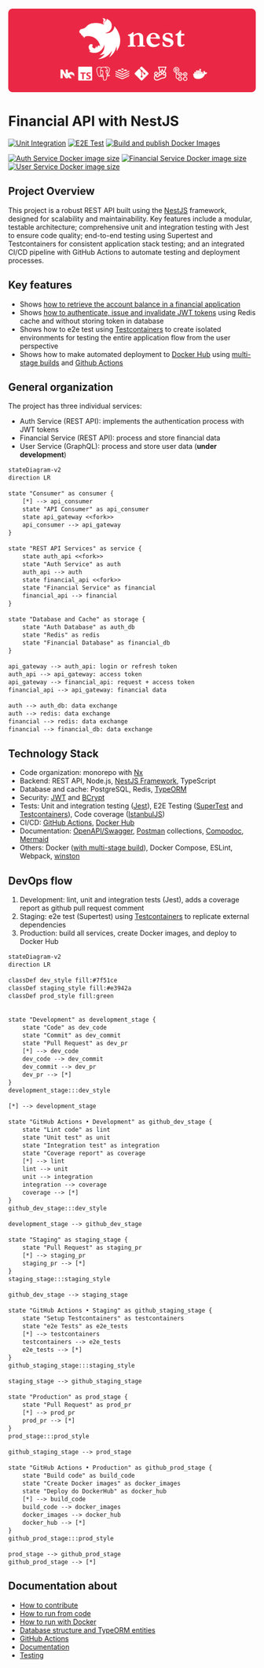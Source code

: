 ![POC NestJS](docs/markdown/images/poc-nestjs-bar//export/poc-nestjs-bar.png)

# Financial API with NestJS

[![Unit Integration](https://github.com/shimisnow/poc-nestjs/actions/workflows/lint-test.yml/badge.svg)](https://github.com/shimisnow/poc-nestjs/actions/workflows/lint-test.yml)
[![E2E Test](https://github.com/shimisnow/poc-nestjs/actions/workflows/e2e-test.yml/badge.svg)](https://github.com/shimisnow/poc-nestjs/actions/workflows/e2e-test.yml)
[![Build and publish Docker Images](https://github.com/shimisnow/poc-nestjs/actions/workflows/deploy.yml/badge.svg)](https://github.com/shimisnow/poc-nestjs/actions/workflows/deploy.yml)

[![Auth Service Docker image size](https://img.shields.io/docker/image-size/shimisnow/pocnestjs-auth-service/latest?logo=docker&label=Auth%20Service)](https://hub.docker.com/r/shimisnow/pocnestjs-auth-service)
[![Financial Service Docker image size](https://img.shields.io/docker/image-size/shimisnow/pocnestjs-financial-service/latest?logo=docker&label=Financial%20Service)](https://hub.docker.com/r/shimisnow/pocnestjs-financial-service)
[![User Service Docker image size](https://img.shields.io/docker/image-size/shimisnow/pocnestjs-user-service/latest?logo=docker&label=User%20Service)](https://hub.docker.com/r/shimisnow/pocnestjs-user-service)

## Project Overview

This project is a robust REST API built using the [NestJS](https://docs.nestjs.com/) framework, designed for scalability and maintainability. Key features include a modular, testable architecture; comprehensive unit and integration testing with Jest to ensure code quality; end-to-end testing using Supertest and Testcontainers for consistent application stack testing; and an integrated CI/CD pipeline with GitHub Actions to automate testing and deployment processes.

## Key features

- Shows [how to retrieve the account balance in a financial application](docs/markdown/resolved-problems/account-balance.md)
- Shows [how to authenticate, issue and invalidate JWT tokens](docs/markdown//resolved-problems/authentication-flow.md) using Redis cache and without storing token in database
- Shows how to e2e test using [Testcontainers](https://testcontainers.com/) to create isolated environments for testing the entire application flow from the user perspective
- Shows how to make automated deployment to [Docker Hub](https://hub.docker.com/) using [multi-stage builds](https://docs.docker.com/build/building/multi-stage/) and [Github Actions](https://github.com/features/actions)

## General organization

The project has three individual services:

- Auth Service (REST API): implements the authentication process with JWT tokens
- Financial Service (REST API): process and store financial data
- User Service (GraphQL): process and store user data (**under development**)

```mermaid
stateDiagram-v2
direction LR

state "Consumer" as consumer {
    [*] --> api_consumer
    state "API Consumer" as api_consumer
    state api_gateway <<fork>>
    api_consumer --> api_gateway
}

state "REST API Services" as service {
    state auth_api <<fork>>
    state "Auth Service" as auth
    auth_api --> auth
    state financial_api <<fork>>
    state "Financial Service" as financial
    financial_api --> financial
}

state "Database and Cache" as storage {
    state "Auth Database" as auth_db
    state "Redis" as redis
    state "Financial Database" as financial_db
}

api_gateway --> auth_api: login or refresh token
auth_api --> api_gateway: access token
api_gateway --> financial_api: request + access token
financial_api --> api_gateway: financial data

auth --> auth_db: data exchange
auth --> redis: data exchange
financial --> redis: data exchange
financial --> financial_db: data exchange
```

## Technology Stack

- Code organization: monorepo with [Nx](https://nx.dev/)
- Backend: REST API, Node.js, [NestJS Framework](https://docs.nestjs.com/), TypeScript
- Database and cache: PostgreSQL, Redis, [TypeORM](https://typeorm.io/)
- Security: [JWT](https://jwt.io/) and [BCrypt](https://www.npmjs.com/package/bcrypt)
- Tests: Unit and integration testing ([Jest](https://jestjs.io/)), E2E Testing ([SuperTest](https://github.com/ladjs/supertest) and [Testcontainers](https://testcontainers.com/)), Code coverage ([IstanbulJS](https://istanbul.js.org/))
- CI/CD: [GitHub Actions](https://github.com/features/actions), [Docker Hub](https://hub.docker.com/u/shimisnow)
- Documentation: [OpenAPI/Swagger](https://www.openapis.org/), [Postman](https://www.postman.com/) collections, [Compodoc](https://compodoc.app/), [Mermaid](https://mermaid.js.org/)
- Others: Docker ([with multi-stage build](https://docs.docker.com/build/building/multi-stage/)), Docker Compose, ESLint, Webpack, [winston](https://github.com/winstonjs/winston)

## DevOps flow

1. Development: lint, unit and integration tests (Jest), adds a coverage report as github pull request comment
2. Staging: e2e test (Supertest) using [Testcontainers](https://testcontainers.com/) to replicate external dependencies
3. Production: build all services, create Docker images, and deploy to Docker Hub

```mermaid
stateDiagram-v2
direction LR

classDef dev_style fill:#7f51ce
classDef staging_style fill:#e3942a
classDef prod_style fill:green


state "Development" as development_stage {
    state "Code" as dev_code
    state "Commit" as dev_commit
    state "Pull Request" as dev_pr
    [*] --> dev_code
    dev_code --> dev_commit
    dev_commit --> dev_pr
    dev_pr --> [*]
}
development_stage:::dev_style

[*] --> development_stage

state "GitHub Actions • Development" as github_dev_stage {
    state "Lint code" as lint
    state "Unit test" as unit
    state "Integration test" as integration
    state "Coverage report" as coverage
    [*] --> lint
    lint --> unit
    unit --> integration
    integration --> coverage
    coverage --> [*]
}
github_dev_stage:::dev_style

development_stage --> github_dev_stage

state "Staging" as staging_stage {
    state "Pull Request" as staging_pr
    [*] --> staging_pr
    staging_pr --> [*]
}
staging_stage:::staging_style

github_dev_stage --> staging_stage

state "GitHub Actions • Staging" as github_staging_stage {
    state "Setup Testcontainers" as testcontainers
    state "e2e Tests" as e2e_tests
    [*] --> testcontainers
    testcontainers --> e2e_tests
    e2e_tests --> [*]
}
github_staging_stage:::staging_style

staging_stage --> github_staging_stage

state "Production" as prod_stage {
    state "Pull Request" as prod_pr
    [*] --> prod_pr
    prod_pr --> [*]
}
prod_stage:::prod_style

github_staging_stage --> prod_stage

state "GitHub Actions • Production" as github_prod_stage {
    state "Build code" as build_code
	state "Create Docker images" as docker_images
	state "Deploy do DockerHub" as docker_hub
	[*] --> build_code
	build_code --> docker_images
	docker_images --> docker_hub
	docker_hub --> [*]
}
github_prod_stage:::prod_style

prod_stage --> github_prod_stage
github_prod_stage --> [*]
```

## Documentation about

- [How to contribute](./CONTRIBUTING.md)
- [How to run from code](docs/markdown/how-to-run.md)
- [How to run with Docker](docs/markdown/how-to-deploy.md)
- [Database structure and TypeORM entities](docs/markdown/database-structure.md)
- [GitHub Actions](docs/markdown/github-actions.md)
- [Documentation](docs/markdown/documentation.md)
- [Testing](docs/markdown/testing.md)
